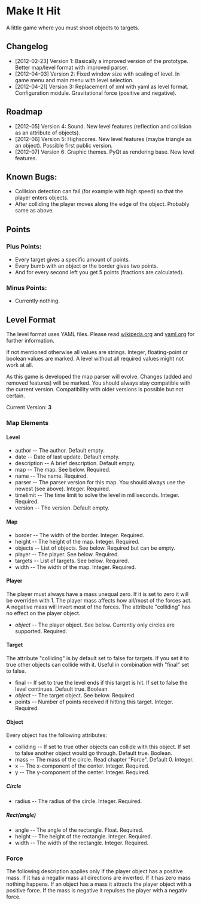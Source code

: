 # Make It Hit

A little game where you must shoot objects to targets.

## Changelog

- [2012-02-23] Version 1: Basically a improved version of the prototype. Better map/level format with improved parser.
- [2012-04-03] Version 2: Fixed window size with scaling of level. In game menu and main menu with level selection.
- [2012-04-21] Version 3: Replacement of xml with yaml as level format. Configuration module. Gravitational force (positive and negative).

## Roadmap

- [2012-05] Version 4: Sound. New level features (reflection and collision as an attribute of objects).
- [2012-06] Version 5: Highscores. New level features (maybe triangle as an object). Possible first public version.
- [2012-07] Version 6: Graphic themes. PyQt as rendering base. New level features.

## Known Bugs:

- Collision detection can fail (for example with high speed) so that the player enters objects.
- After colliding the player moves along the edge of the object. Probably same as above.

## Points

### Plus Points:
- Every target gives a specific amount of points. 
- Every bumb with an object or the border gives two points.
- And for every second left you get 5 points (fractions are calculated).

### Minus Points:

- Currently nothing.

## Level Format
 
The level format uses YAML files. Please read [wikipeda.org](http://en.wikipedia.org/wiki/Yaml) and [yaml.org](http://yaml.org/) for further information.

If not mentioned otherwise all values are strings. Integer, floating-point or boolean values are marked. A level without all required values might not work at all.

As this game is developed the map parser will evolve. Changes (added and removed features) will be marked. You should always stay compatible with the current version. Compatibility with older versions is possible but not certain.

Current Version: **3**

### Map Elements
 
#### Level

- author -- The author. Default empty.
- date -- Date of last update. Default empty.
- description -- A brief description. Default empty.
- map -- The map. See below. Required.
- name -- The name. Required.
- parser -- The parser version for this map. You should always use the newest (see above). Integer. Required.
- timelimit -- The time limit to solve the level in milliseconds. Integer. Required.
- version -- The version. Default empty.
 
#### Map

- border -- The width of the border. Integer. Required.
- height -- The height of the map. Integer. Required.
- objects -- List of objects. See below. Required but can be empty.
- player -- The player. See below. Required.
- targets -- List of targets. See below. Required.
- width -- The width of the map. Integer. Required.
 
#### Player

The player must always have a mass unequal zero. If it is set to zero it will be overriden with 1. The player mass affects how all/most of the forces act. A negative mass will invert most of the forces.
The attribute "colliding" has no effect on the player object.

- *object* -- The player object. See below. Currently only circles are supported. Required.
 
#### Target

The attribute "colliding" is by default set to false for targets. If you set it to true other objects can collide with it. Useful in combination with "final" set to false.

- final -- If set to true the level ends if this target is hit. If set to false the level continues. Default true. Boolean
- *object* -- The target object. See below. Required.
- points -- Number of points received if hitting this target. Integer. Required.

#### Object

Every object has the following attributes:

- colliding -- If set to true other objects can collide with this object. If set to false another object would go through. Default true. Boolean.
- mass -- The mass of the circle. Read chapter "Force". Default 0. Integer.
- x -- The x-component of the center. Integer. Required.
- y -- The y-component of the center. Integer. Required.
 
##### Circle

- radius -- The radius of the circle. Integer. Required.

##### Rect(angle)

- angle -- The angle of the rectangle. Float. Required.
- height -- The height of the rectangle. Integer. Required.
- width -- The width of the rectangle. Integer. Required.

### Force

The following description applies only if the player object has a positive mass. If it has a negativ mass all directions are inverted. If it has zero mass nothing happens. If an object has a mass it attracts the player object with a positive force. If the mass is negative it repulses the player with a negativ force. 